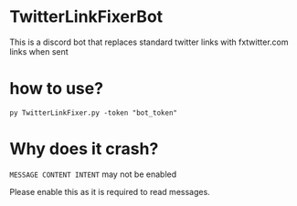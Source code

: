 # TwitterLinkFixerBot
This is a discord bot that replaces standard twitter links with fxtwitter.com links when sent

# how to use?
```py TwitterLinkFixer.py -token "bot_token"```

# Why does it crash?
`MESSAGE CONTENT INTENT` may not be enabled

Please enable this as it is required to read messages.
